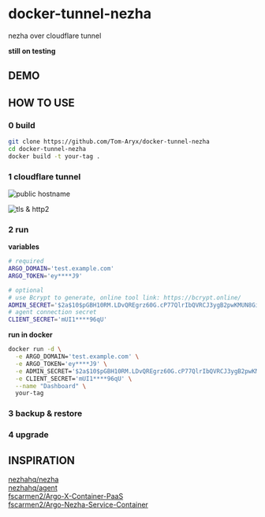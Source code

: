 # docker-tunnel-nezha

nezha over cloudflare tunnel

**still on testing**

## DEMO



## HOW TO USE

### 0 build

```bash
git clone https://github.com/Tom-Aryx/docker-tunnel-nezha
cd docker-tunnel-nezha
docker build -t your-tag .
```

### 1 cloudflare tunnel

![public hostname](https://pic.2rmz.com/1734929821974.png)

![tls & http2](https://pic.2rmz.com/1734929824944.png)

### 2 run

**variables**
```bash
# required
ARGO_DOMAIN='test.example.com'
ARGO_TOKEN='ey****J9'

# optional
# use Bcrypt to generate, online tool link: https://bcrypt.online/
ADMIN_SECRET='$2a$10$pGBH10RM.LDvQREgrz60G.cP77QlrIbQVRCJ3ygB2pwKMUN8GiucW'
# agent connection secret
CLIENT_SECRET='mUI1****96qU'
```

**run in docker**
```bash
docker run -d \
  -e ARGO_DOMAIN='test.example.com' \
  -e ARGO_TOKEN='ey****J9' \
  -e ADMIN_SECRET='$2a$10$pGBH10RM.LDvQREgrz60G.cP77QlrIbQVRCJ3ygB2pwKMUN8GiucW' \
  -e CLIENT_SECRET='mUI1****96qU' \
  --name "Dashboard" \
  your-tag
```

### 3 backup & restore

### 4 upgrade

## INSPIRATION

[nezhahq/nezha](https://github.com/nezhahq/nezha)  
[nezhahq/agent](https://github.com/nezhahq/agent)  
[fscarmen2/Argo-X-Container-PaaS](https://github.com/fscarmen2/Argo-X-Container-PaaS)  
[fscarmen2/Argo-Nezha-Service-Container](https://github.com/fscarmen2/Argo-Nezha-Service-Container)
